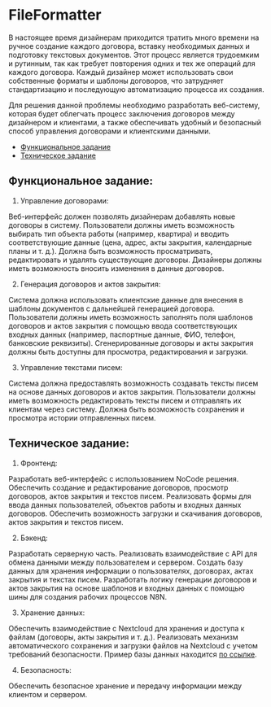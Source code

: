# FileFormatter

В настоящее время дизайнерам приходится тратить много времени на ручное создание каждого договора, вставку необходимых данных и подготовку текстовых документов. Этот процесс является трудоемким и рутинным, так как требует повторения одних и тех же операций для каждого договора. Каждый дизайнер может использовать свои собственные форматы и шаблоны договоров, что затрудняет стандартизацию и последующую автоматизацию процесса их создания.

Для решения данной проблемы необходимо разработать веб-систему, которая будет облегчать процесс заключения договоров между дизайнером и клиентами, а также обеспечивать удобный и безопасный способ управления договорами и клиентскими данными.

* [Функциональное задание](#функциональное-задание)
* [Техническое задание](#техническое-задание)

## Функциональное задание:

1. Управление договорами:

Веб-интерфейс должен позволять дизайнерам добавлять новые договоры в систему.
Пользователи должны иметь возможность выбирать тип объекта работы (например, квартира) и вводить соответствующие данные (цена, адрес, акты закрытия, календарные планы и т. д.).
Должна быть возможность просматривать, редактировать и удалять существующие договоры.
Дизайнеры должны иметь возможность вносить изменения в данные договоров.

2. Генерация договоров и актов закрытия:

Система должна использовать клиентские данные для внесения в шаблоны документов с дальнейшей генерацией договора.
Пользователи должны иметь возможность заполнять поля шаблонов договоров и актов закрытия с помощью ввода соответствующих входных данных (например, паспортные данные, ФИО, телефон, банковские реквизиты).
Сгенерированные договоры и акты закрытия должны быть доступны для просмотра, редактирования и загрузки.

3. Управление текстами писем:

Система должна предоставлять возможность создавать тексты писем на основе данных договоров и актов закрытия.
Пользователи должны иметь возможность редактировать тексты писем и отправлять их клиентам через систему.
Должна быть возможность сохранения и просмотра истории отправленных писем.


## Техническое задание:

1. Фронтенд:

Разработать веб-интерфейс с использованием NoCode решения.
Обеспечить создание и редактирование договоров, просмотр договоров, актов закрытия и текстов писем.
Реализовать формы для ввода данных пользователей, объектов работы и входных данных договоров.
Обеспечить возможность загрузки и скачивания договоров, актов закрытия и текстов писем.

2. Бэкенд:

Разработать серверную часть.
Реализовать взаимодействие с API для обмена данными между пользователем и сервером.
Создать базу данных для хранения информации о пользователях, договорах, актах закрытия и текстах писем.
Разработать логику генерации договоров и актов закрытия на основе шаблонов и входных данных с помощью шины для создания рабочих процессов N8N.

3. Хранение данных:

Обеспечить взаимодействие с Nextcloud для хранения и доступа к файлам (договоры, акты закрытия и т. д.).
Реализовать механизм автоматического сохранения и загрузки файлов на Nextcloud с учетом требований безопасности. Пример базы данных находится [по ссылке](https://docs.google.com/spreadsheets/d/1FhZs1RxUTdo9KgK4eRTbrZJkKmiv1ncx-Pp_n-4FeJc/edit?usp=sharing).

4. Безопасность:

Обеспечить безопасное хранение и передачу информации между клиентом и сервером.
